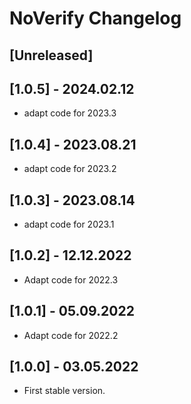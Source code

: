 # NoVerify Changelog

## [Unreleased]

## [1.0.5] - 2024.02.12

- adapt code for 2023.3

## [1.0.4] - 2023.08.21

- adapt code for 2023.2

## [1.0.3] - 2023.08.14

- adapt code for 2023.1

## [1.0.2] - 12.12.2022

- Adapt code for 2022.3

## [1.0.1] - 05.09.2022

- Adapt code for 2022.2

## [1.0.0] - 03.05.2022

- First stable version.
